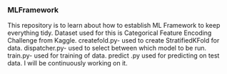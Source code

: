 ### MLFramework
This repository is to learn about how to establish ML Framework to keep everything tidy.
Dataset used for this is Categorical Feature Encoding Challenge from Kaggle.
createfold.py- used to create StratifiedKFold for data.
dispatcher.py- used to select between which model to be run.
train.py- used for training of data.
predict .py used for predicting on test data.
I will be continuously working on it.
